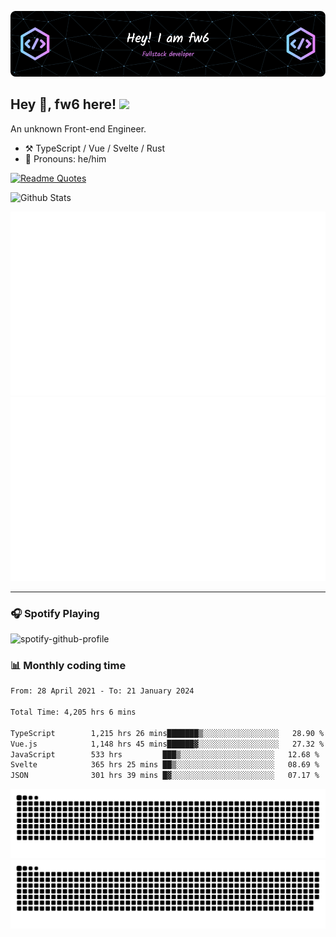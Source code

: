 ![Header](github-header-image.png)

## Hey 👋, fw6 here! <img src="https://github.githubassets.com/images/mona-whisper.gif" height="24" />


An unknown Front-end Engineer.

-   :hammer_and_pick: TypeScript / Vue / Svelte / Rust
-   :man: Pronouns: he/him


[![Readme Quotes](https://quotes-github-readme.vercel.app/api?type=horizontal&theme=algolia)](https://github.com/piyushsuthar/github-readme-quotes)



![Github Stats](https://github-readme-stats.vercel.app/api?username=fw6&bg_color=30,e96443,904e95&title_color=fff&text_color=fff)

![](https://raw.githubusercontent.com/fw6/github-stats-transparent/output/generated/overview.svg)
![](https://raw.githubusercontent.com/fw6/github-stats-transparent/output/generated/languages.svg)


---

### 🎧 Spotify Playing

<!-- ![spotify-github-profile](/img/default.svg) -->

![spotify-github-profile](https://spotify-github-profile.vercel.app/api/view.svg?uid=r6wn4hdvypv0lkzyrj0e0pjct&cover_image=true&theme=default&show_offline=true&background_color=9a10ad&interchange=true&bar_color_cover=true)



### :bar_chart: Monthly coding time 

<!--START_SECTION:waka-->

```txt
From: 28 April 2021 - To: 21 January 2024

Total Time: 4,205 hrs 6 mins

TypeScript        1,215 hrs 26 mins███████▒░░░░░░░░░░░░░░░░░   28.90 %
Vue.js            1,148 hrs 45 mins██████▓░░░░░░░░░░░░░░░░░░   27.32 %
JavaScript        533 hrs         ███▒░░░░░░░░░░░░░░░░░░░░░   12.68 %
Svelte            365 hrs 25 mins ██▒░░░░░░░░░░░░░░░░░░░░░░   08.69 %
JSON              301 hrs 39 mins █▓░░░░░░░░░░░░░░░░░░░░░░░   07.17 %
```

<!--END_SECTION:waka-->




![github contribution grid snake animation](https://raw.githubusercontent.com/platane/platane/output/github-contribution-grid-snake-dark.svg#gh-dark-mode-only)![github contribution grid snake animation](https://raw.githubusercontent.com/platane/platane/output/github-contribution-grid-snake.svg#gh-light-mode-only)
